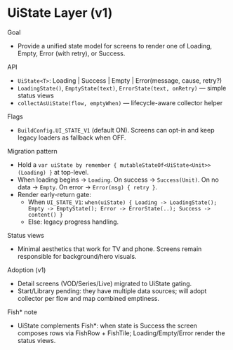 # UiState Layer (v1)

Goal
- Provide a unified state model for screens to render one of Loading, Empty, Error (with retry), or Success.

API
- `UiState<T>`: Loading | Success<T> | Empty | Error(message, cause, retry?)
- `LoadingState()`, `EmptyState(text)`, `ErrorState(text, onRetry)` — simple status views
- `collectAsUiState(flow, emptyWhen)` — lifecycle-aware collector helper

Flags
- `BuildConfig.UI_STATE_V1` (default ON). Screens can opt-in and keep legacy loaders as fallback when OFF.

Migration pattern
- Hold a `var uiState by remember { mutableStateOf<UiState<Unit>>(Loading) }` at top-level.
- When loading begins → `Loading`. On success → `Success(Unit)`. On no data → `Empty`. On error → `Error(msg) { retry }`.
- Render early-return gate:
  - When `UI_STATE_V1`: `when(uiState) { Loading -> LoadingState(); Empty -> EmptyState(); Error -> ErrorState(..); Success -> content() }`
  - Else: legacy progress handling.

Status views
- Minimal aesthetics that work for TV and phone. Screens remain responsible for background/hero visuals.

Adoption (v1)
- Detail screens (VOD/Series/Live) migrated to UiState gating.
- Start/Library pending: they have multiple data sources; will adopt collector per flow and map combined emptiness.

Fish* note
- UiState complements Fish*: when state is Success the screen composes rows via FishRow + FishTile; Loading/Empty/Error render the status views.

